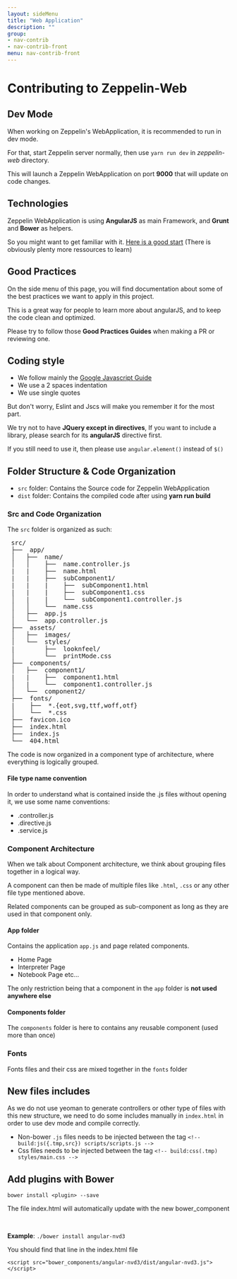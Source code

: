 ```yaml
---
layout: sideMenu
title: "Web Application"
description: ""
group:
- nav-contrib
- nav-contrib-front
menu: nav-contrib-front
---
```

<!--
Licensed under the Apache License, Version 2.0 (the "License");
you may not use this file except in compliance with the License.
You may obtain a copy of the License at

http://www.apache.org/licenses/LICENSE-2.0

Unless required by applicable law or agreed to in writing, software
distributed under the License is distributed on an "AS IS" BASIS,
WITHOUT WARRANTIES OR CONDITIONS OF ANY KIND, either express or implied.
See the License for the specific language governing permissions and
limitations under the License.
-->

# Contributing to Zeppelin-Web

## Dev Mode
When working on Zeppelin's WebApplication, it is recommended to run in dev mode.

For that, start Zeppelin server normally, then use ``yarn run dev`` in _zeppelin-web_ directory.

This will launch a Zeppelin WebApplication on port **9000** that will update on code changes.

## Technologies

Zeppelin WebApplication is using **AngularJS** as main Framework, and **Grunt** and **Bower** as helpers.

So you might want to get familiar with it.
[Here is a good start](http://www.sitepoint.com/kickstart-your-angularjs-development-with-yeoman-grunt-and-bower/)
(There is obviously plenty more ressources to learn)

## Good Practices

On the side menu of this page, you will find documentation about some of the best practices we want to apply
in this project.

This is a great way for people to learn more about angularJS, and to keep the code clean and optimized.

Please try to follow those __Good Practices Guides__ when making a PR or reviewing one.

## Coding style

* We follow mainly the [Google Javascript Guide](https://google-styleguide.googlecode.com/svn/trunk/javascriptguide.xml)
* We use a 2 spaces indentation
* We use single quotes

But don't worry, Eslint and Jscs will make you remember it for the most part.

We try not to have **JQuery except in directives**, If you want to include a library,
please search for its **angularJS** directive first.

If you still need to use it, then please use ``angular.element()`` instead of ``$()``

## Folder Structure & Code Organization

* `src` folder: Contains the Source code for Zeppelin WebApplication
* `dist` folder: Contains the compiled code after using **yarn run build**

### Src and Code Organization

The `src` folder is organized as such:

<pre>
 src/
 ├──  app/
 │   ├──  name/
 │   │    ├──  name.controller.js
 |   |    ├──  name.html
 |   |    ├──  subComponent1/
 |   |    |    ├──  subComponent1.html
 |   |    |    ├──  subComponent1.css
 │   |    |    └──  subComponent1.controller.js
 │   │    └──  name.css
 │   ├──  app.js
 │   └──  app.controller.js
 ├──  assets/
 │   ├──  images/
 │   └──  styles/
 |        ├──  looknfeel/
 │        └──  printMode.css
 ├──  components/
 │   ├──  component1/
 |   |    ├──  component1.html
 │   |    └──  component1.controller.js
 │   └──  component2/
 ├──  fonts/
 |    ├──  *.{eot,svg,ttf,woff,otf}
 │    └──  *.css
 ├──  favicon.ico
 ├──  index.html
 ├──  index.js
 └──  404.html
</pre>

The code is now organized in a component type of architecture, where everything is logically grouped.

#### File type name convention

In order to understand what is contained inside the .js files without opening it, we use some name conventions:

* .controller.js
* .directive.js
* .service.js

### Component Architecture

When we talk about Component architecture, we think about grouping files together in a logical way.

A component can then be made of multiple files like `.html`, `.css` or any other file type mentioned above.

Related components can be grouped as sub-component as long as they are used in that component only.


#### App folder

Contains the application `app.js` and page related components.

* Home Page
* Interpreter Page
* Notebook Page
etc...

The only restriction being that a component in the `app` folder is **not used anywhere else**

#### Components folder

The `components` folder is here to contains any reusable component (used more than once)

### Fonts

Fonts files and their css are mixed together in the `fonts` folder

## New files includes

As we do not use yeoman to generate controllers or other type of files with this new structure,
we need to do some includes manually in `index.html` in order to use dev mode and compile correctly.

* Non-bower `.js` files needs to be injected between the tag `<!-- build:js({.tmp,src}) scripts/scripts.js -->`
* Css files needs to be injected between the tag `<!-- build:css(.tmp) styles/main.css -->`

## Add plugins with Bower
```
bower install <plugin> --save
```
The file index.html will automatically update with the new bower_component

<br/>

**Example**: `./bower install angular-nvd3`

You should find that line in the index.html file
```
<script src="bower_components/angular-nvd3/dist/angular-nvd3.js"></script>
````
